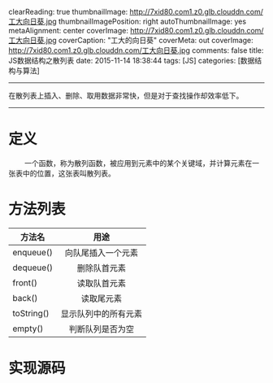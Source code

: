 clearReading: true
thumbnailImage: http://7xid80.com1.z0.glb.clouddn.com/工大向日葵.jpg
thumbnailImagePosition: right
autoThumbnailImage: yes
metaAlignment: center
coverImage: http://7xid80.com1.z0.glb.clouddn.com/工大向日葵.jpg
coverCaption: "工大的向日葵"
coverMeta: out
coverImage: http://7xid80.com1.z0.glb.clouddn.com/工大向日葵.jpg
comments: false
title: JS数据结构之散列表
date: 2015-11-14 18:38:44
tags: [JS]
categories: [数据结构与算法]

---
在散列表上插入、删除、取用数据非常快，但是对于查找操作却效率低下。
<!-- more -->
***

# 定义

&nbsp;&nbsp;&nbsp;&nbsp;&nbsp;&nbsp;&nbsp;&nbsp;一个函数，称为散列函数，被应用到元素中的某个关键域，并计算元素在一张表中的位置，这张表叫散列表。

# 方法列表
| 方法名       | 用途          | 
| ------------- |:-------------:| 
| enqueue()    | 向队尾插入一个元素 | 
| dequeue()     | 删除队首元素      | 
| front() | 读取队首元素     |   
| back() | 读取尾元素     |  
| toString() | 显示队列中的所有元素    |  
| empty() | 判断队列是否为空  |  

# 实现源码

``` javascript

```
